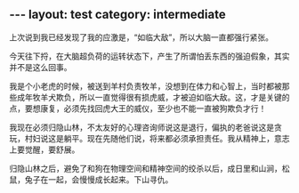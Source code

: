 ﻿﻿---
layout: test
category: intermediate
---
上次说到我已经发现了我的应激是，“如临大敌”，所以大脑一直都强行紧张。

今天往下捋，在大脑超负荷的运转状态下，产生了所谓怕丢东西的强迫假象，其实并不是这么回事。

我是个小老虎的时候，被送到羊村负责牧羊，没想到在体力和心智上，当时都被那些成年牧羊犬欺负，所以一直觉得很有损虎威，才被迫如临大敌。这，才是关键的点，要想康复，必须先找回虎大王的威仪，至少也不能一直被狗欺负才行！

我现在必须归隐山林，不太友好的心理咨询师说这是退行，偏执的老爸说这是贪玩，村妇说这是躺平。现在先随他们说，将来都必须承担责任。我从精神上，意志上要觉醒，要舒展。

归隐山林之后，避免了和狗在物理空间和精神空间的绞杀以后，成日里和山涧，松鼠，兔子在一起，会慢慢成长起来。下山寻仇。